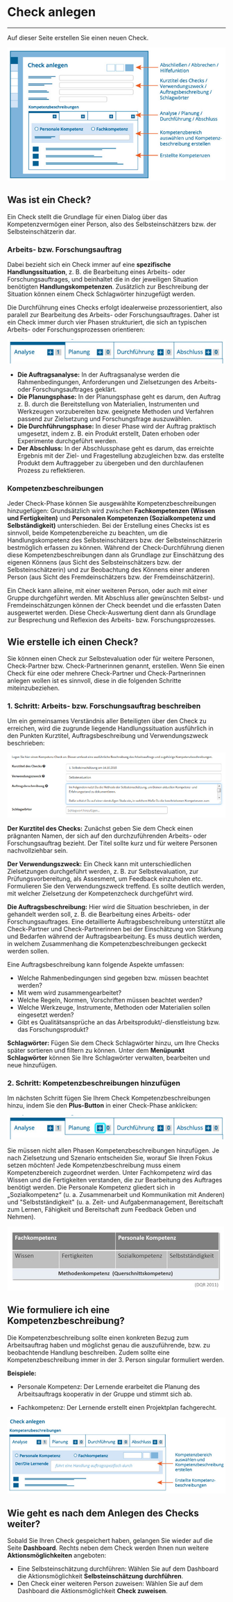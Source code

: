 # Check anlegen
- - -
Auf dieser Seite erstellen Sie einen neuen Check.

![Übersicht der Funktionen zur Erstellung eines Checks](media/check-erstellen.png)

## Was ist ein Check?
Ein Check stellt die Grundlage für einen Dialog über das Kompetenzvermögen einer Person, also des Selbsteinschätzers bzw. der Selbsteinschätzerin dar.

### Arbeits- bzw. Forschungsauftrag
Dabei bezieht sich ein Check immer auf eine **spezifische Handlungssituation**, z. B. die Bearbeitung eines Arbeits- oder Forschungsauftrages, und beinhaltet die in der 
jeweiligen Situation benötigten **Handlungskompetenzen**. Zusätzlich zur Beschreibung der Situation können einem Check Schlagwörter hinzugefügt werden.

Die Durchführung eines Checks erfolgt idealerweise prozessorientiert, also paralell zur Bearbeitung des Arbeits- oder Forschungsauftrages. Daher ist ein Check immer durch vier Phasen 
strukturiert, die sich an typischen Arbeits- oder Forschungsprozessen orientieren:

![Die vier Phasen eines Checks](media/AP_Phasen.jpg)
 
* **Die Auftragsanalyse:** In der Auftragsanalyse werden die Rahmenbedingungen, Anforderungen und Zielsetzungen des Arbeits- oder Forschungsauftrages geklärt. 
* **Die Planungsphase:** In der Planungsphase geht es darum, den Auftrag z. B. durch die Bereitstellung von Materialien, Instrumenten und Werkzeugen vorzubereiten bzw. geeignete Methoden und Verfahren passend zur Zielsetzung und Forschungsfrage auszuwählen.
* **Die Durchführungsphase:** In dieser Phase wird der Auftrag praktisch umgesetzt, indem z. B. ein Produkt erstellt, Daten erhoben oder Experimente durchgeführt werden.
* **Der Abschluss:** In der Abschlussphase geht es darum, das erreichte Ergebnis mit der Ziel- und Fragestellung abzugleichen bzw. das erstellte Produkt dem Auftraggeber zu übergeben und den durchlaufenen Prozess zu reflektieren. 

### Kompetenzbeschreibungen
Jeder Check-Phase können Sie ausgewählte Kompetenzbeschreibungen hinzugefügen: Grundsätzlich wird zwischen **Fachkompetenzen (Wissen und Fertigkeiten)** und **Personalen Kompetenzen (Sozialkompetenz und Selbständigkeit)** unterschieden. Bei der Erstellung eines Checks ist es sinnvoll, beide Kompetenzbereiche zu beachten, um die Handlungskompetenz 
des Selbsteinschätzers bzw. der Selbsteinschätzerin bestmöglich erfassen zu können.
Während der Check-Durchführung dienen diese Kompetenzbeschreibungen dann als Grundlage zur Einschätzung des eigenen Könnens (aus Sicht des Selbsteinschätzers bzw. 
der Selbsteinschätzerin) und zur Beobachtung des Könnens einer anderen Person (aus Sicht des Fremdeinschätzers bzw. der Fremdeinschätzerin). 

Ein Check kann alleine, mit einer weiteren Person, oder auch mit einer Gruppe durchgeführt werden.
Mit Abschluss aller gewünschten Selbst- und Fremdeinschätzungen können der Check beendet und die erfassten Daten ausgewertet werden. 
Diese Check-Auswertung dient dann als Grundlage zur Besprechung und Reflexion des Arbeits- bzw. Forschungsprozesses.


## Wie erstelle ich einen Check?

Sie können einen Check zur Selbstevaluation oder für weitere Personen, Check-Partner bzw. Check-Partnerinnen genannt, erstellen. 
Wenn Sie einen Check für eine oder mehrere Check-Partner und Check-Partnerinnen anlegen wollen ist es sinnvoll, diese in die folgenden Schritte miteinzubeziehen.

### 1. Schritt: Arbeits- bzw. Forschungsauftrag beschreiben
Um ein gemeinsames Verständnis aller Beteiligten über den Check zu erreichen, wird die zugrunde liegende Handlungssituation ausführlich in den Punkten Kurztitel, 
Auftragsbeschreibung und Verwendungszweck beschrieben: 

![Beschreibung der Rahmenbedingungen eines Checks](media/Screen_Checkerstellen_Auftrag.jpg)

**Der Kurztitel des Checks:** Zunächst geben Sie dem Check einen prägnanten Namen, der sich auf den durchzuführenden Arbeits- oder Forschungsauftrag bezieht. 
Der Titel sollte kurz und für weitere Personen nachvollziehbar sein.

**Der Verwendungszweck:** Ein Check kann mit unterschiedlichen Zielsetzungen durchgeführt werden, z. B. zur Selbstevaluation, zur Prüfungsvorbereitung, als 
Assesment, um Feedback einzuholen etc. Formulieren Sie den Verwendungszweck treffend. Es sollte deutlich werden, mit welcher Zielsetzung der Kompetenzcheck 
durchgeführt wird.

**Die Auftragsbeschreibung:** Hier wird die Situation beschrieben, in der gehandelt werden soll, z. B. die Bearbeitung eines Arbeits- oder Forschungsauftrages. 
Eine detaillierte Auftragsbeschreibung unterstützt alle Check-Partner und Check-Partnerinnen bei der Einschätzung von Stärkung und Bedarfen während der 
Auftragsbearbeitung. Es muss deutlich werden, in welchem Zusammenhang die Kompetenzbeschreibungen geckeckt werden sollen.

Eine Auftragsbeschreibung kann folgende Aspekte umfassen:
* Welche Rahmenbedingungen sind gegeben bzw. müssen beachtet werden?
* Mit wem wird zusammengearbeitet? 
* Welche Regeln, Normen, Vorschriften müssen beachtet werden? 
* Welche Werkzeuge, Instrumente, Methoden oder Materialien sollen eingesetzt werden?
* Gibt es Qualitätsansprüche an das Arbeitsprodukt/-dienstleistung bzw. das Forschungsprodukt? 

**Schlagwörter:** Fügen Sie dem Check Schlagwörter hinzu, um Ihre Checks später sortieren und filtern zu können. Unter dem **Menüpunkt Schlagwörter** 
können Sie Ihre Schlagwörter verwalten, bearbeiten und neue hinzufügen.

### 2. Schritt: Kompetenzbeschreibungen hinzufügen
Im nächsten Schritt fügen Sie Ihrem Check Kompetenzbeschreibungen hinzu, indem Sie den **Plus-Button** in einer Check-Phase anklicken:

![Fügen Sie Kompetenzbeschreibungen über das Plus-Zeichen hinzu](media/AP_Phasen_markiert.jpg)

Sie müssen nicht allen Phasen Kompetenzbeschreibungen hinzufügen. Je nach Zielsetzung und Szenario entscheiden Sie, worauf Sie Ihren Fokus setzen möchten!
Jede Kompetenzbeschreibung muss einem Kompetenzbereich zugeordnet werden. Unter Fachkompetenz wird das Wissen und
die Fertigkeiten verstanden, die zur Bearbeitung des Auftrages benötigt werden. Die Personale Kompetenz gliedert sich in
„Sozialkompetenz“ (u. a. Zusammenarbeit und Kommunikation mit Anderen) und
"Selbstständigkeit" (u. a. Zeit- und Aufgabenmanagement, Bereitschaft zum Lernen, Fähigkeit und Bereitschaft zum Feedback Geben und Nehmen).



![Der Kompetenz-Check orientiert sich an dem Kompetenzverständnis des Deutschen Qualifikationsrahmens für Lebenslanges Lernen (DQR) (siehe hierzu: http://www.dqr.de/index.php)](media/DQR.jpg)



## Wie formuliere ich eine Kompetenzbeschreibung?
Die Kompetenzbeschreibung sollte einen konkreten Bezug zum Arbeitsauftrag haben
und möglichst genau die auszuführende, bzw. zu beobachtende Handlung
beschreiben. Zudem sollte eine Kompetenzbeschreibung immer in der 3. Person singular formuliert werden.  

  **Beispiele:** 
  
* Personale Kompetenz: Der Lernende erarbeitet die Planung des Arbeitsauftrags
kooperativ in der Gruppe und stimmt sich ab.

* Fachkompetenz: Der Lernende erstellt einen Projektplan fachgerecht.

![Übersicht der Funktionen zum Hinzufügen oder Bearbeiten von Kompetenzbeschreibungen](media/check-erstellen-kompetenzen.png)

## Wie geht es nach dem Anlegen des Checks weiter?
Sobald Sie Ihren Check gespeichert haben, gelangen Sie wieder auf die Seite **Dashboard**. 
Rechts neben dem Check werden Ihnen nun weitere **Aktionsmöglichkeiten** angeboten:
* Eine Selbsteinschätzung durchführen: Wählen Sie auf dem Dashboard die Aktionsmöglichkeit **Selbsteinschätzung durchführen**.
* Den Check einer weiteren Person zuweisen: Wählen Sie auf dem Dashboard die Aktionsmöglichkeit **Check zuweisen**.



